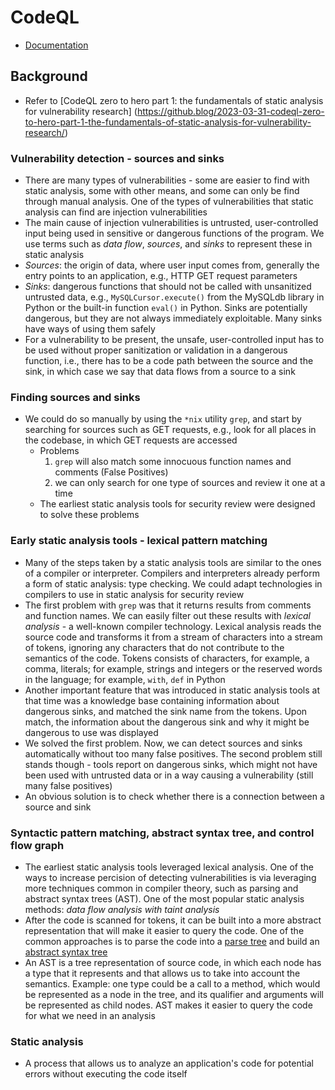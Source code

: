 # CodeQL
- [Documentation](https://codeql.github.com/docs/)
## Background
- Refer to [CodeQL zero to hero part 1: the fundamentals of static analysis for vulnerability research] (https://github.blog/2023-03-31-codeql-zero-to-hero-part-1-the-fundamentals-of-static-analysis-for-vulnerability-research/)
### Vulnerability detection - sources and sinks
- There are many types of vulnerabilities - some are easier to find with static analysis, some with other means, and some can only be find through manual analysis. One of the types of vulnerabilities that static analysis can find are injection vulnerabilities
- The main cause of injection vulnerabilities is untrusted, user-controlled input being used in sensitive or dangerous functions of the program. We use terms such as *data flow*, *sources*, and *sinks* to represent these in static analysis
- *Sources*: the origin of data, where user input comes from, generally the entry points to an application, e.g., HTTP GET request parameters
- *Sinks*: dangerous functions that should not be called with unsanitized untrusted data, e.g., `MySQLCursor.execute()` from the MySQLdb library in Python or the built-in function `eval()` in Python. Sinks are potentially dangerous, but they are not always immediately exploitable. Many sinks have ways of using them safely
- For a vulnerability to be present, the unsafe, user-controlled input has to be used without proper sanitization or validation in a dangerous function, i.e., there has to be a code path between the source and the sink, in which case we say that data flows from a source to a sink
### Finding sources and sinks
- We could do so manually by using the `*nix` utility `grep`, and start by searching for sources such as GET requests, e.g., look for all places in the codebase, in which GET requests are accessed
    - Problems
        1. `grep` will also match some innocuous function names and comments (False Positives)
        2. we can only search for one type of sources and review it one at a time
    - The earliest static analysis tools for security review were designed to solve these problems
### Early static analysis tools - lexical pattern matching
- Many of the steps taken by a static analysis tools are similar to the ones of a compiler or interpreter. Compilers and interpreters already perform a form of static analysis: type checking. We could adapt technologies in compilers to use in static analysis for security review
- The first problem with `grep` was that it returns results from comments and function names. We can easily filter out these results with *lexical analysis* - a well-known compiler technology. Lexical analysis reads the source code and transforms it from a stream of characters into a stream of tokens, ignoring any characters that do not contribute to the semantics of the code. Tokens consists of characters, for example, a comma, literals; for example, strings and integers or the reserved words in the language; for example, `with`, `def` in Python
- Another important feature that was introduced in static analysis tools at that time was a knowledge base containing information about dangerous sinks, and matched the sink name from the tokens. Upon match, the information about the dangerous sink and why it might be dangerous to use was displayed
- We solved the first problem. Now, we can detect sources and sinks automatically without too many false positives. The second problem still stands though - tools report on dangerous sinks, which might not have been used with untrusted data or in a way causing a vulnerability (still many false positives)
- An obvious solution is to check whether there is a connection between a source and sink
### Syntactic pattern matching, abstract syntax tree, and control flow graph
- The earliest static analysis tools leveraged lexical analysis. One of the ways to increase percision of detecting vulnerabilities is via leveraging more techniques common in compiler theory, such as parsing and abstract syntax trees (AST). One of the most popular static analysis methods: *data flow analysis with taint analysis*
- After the code is scanned for tokens, it can be built into a more abstract representation that will make it easier to query the code. One of the common approaches is to parse the code into a [parse tree](https://en.wikipedia.org/wiki/Parse_tree) and build an [abstract syntax tree](https://en.wikipedia.org/wiki/Abstract_syntax_tree)
- An AST is a tree representation of source code, in which each node has a type that it represents and that allows us to take into account the semantics. Example: one type could be a call to a method, which would be represented as a node in the tree, and its qualifier and arguments will be represented as child nodes. AST makes it easier to query the code for what we need in an analysis
### Static analysis
- A process that allows us to analyze an application's code for potential errors without executing the code itself
